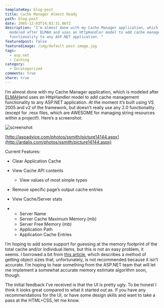 ```yaml
---
templateKey: blog-post
title: Cache Manager Almost Ready
path: blog-post
date: 2005-12-03T14:03:31.867Z
description: "I’m almost done with my Cache Manager application, which is
  modeled after ELMAH and uses an HttpHandler model to add cache management
  functionality to any ASP.NET application. "
featuredpost: false
featuredimage: /img/default-post-image.jpg
tags:
  - asp.net
  - Caching
category:
  - Uncategorized
comments: true
share: true
---
```

<!--StartFragment-->

I’m almost done with my Cache Manager application, which is modeled after [ELMAH](http://workspaces.gotdotnet/elmah)and uses an HttpHandler model to add cache management functionality to any ASP.NET application. At the moment it’s built using VS 2005 and v2 of the framework, but doesn’t really use any 2.0 functionality (except for .resx files, which are AWESOME for managing string resources within a project!). Here’s a screenshot:

![screenshot](<>)

[http://aspadvice.com/photos/ssmith/picture14144.aspx](http://ardalis.com/photos/ssmith/picture14144.aspx)

Current Features:

* Clear Application Cache
* View Cache API contents

  * View values of most simple types
* Remove specific page’s output cache entries
* View Cache/Server stats
* * Server Name
  * Server Cache Maximum Memory (mb)
  * Server Free Memory (mb)
  * Application Path
  * Application Cache Entries



I’m hoping to add some support for guessing at the memory footprint of the total cache and/or individual items, but this is not an easy problem, it seems. I borrowed a bit from [this article](http://www.codeproject.com/aspnet/exploresessionandcache.asp), which describes a method of getting object sizes that, unfortunately, is not recommended because it isn’t accurate. I’m hoping to hear something from the ASP.NET team that will let me implement a somewhat accurate memory estimate algorithm soon, though.

The initial feedback I’ve received is that the UI is pretty ugly. To be honest I think it looks great compared to what it started out as. If you have any recommendations for the UI, or have some design skills and want to take a pass at the HTML+CSS, let me know.

<!--EndFragment-->
